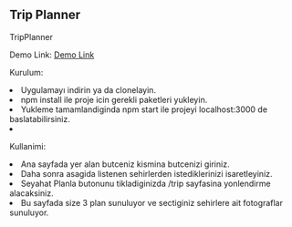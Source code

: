 <h2>Trip Planner</h2>
TripPlanner

Demo Link: 
<a href="https://tripplanner-case.herokuapp.com/">Demo Link</a>


Kurulum: 
<li>Uygulamayı indirin ya da clonelayin.</li>
<li>npm install ile proje icin gerekli paketleri yukleyin.</li>
<li>Yukleme tamamlandiginda npm start ile projeyi localhost:3000 de baslatabilirsiniz.</li>
<li></li>

Kullanimi:

<li>Ana sayfada yer alan butceniz kismina butcenizi giriniz.</li>
<li>Daha sonra asagida listenen sehirlerden istediklerinizi isaretleyiniz. </li>
<li>Seyahat Planla butonunu tikladiginizda /trip sayfasina yonlendirme alacaksiniz.</li>
<li>Bu sayfada size 3 plan sunuluyor ve sectiginiz sehirlere ait fotograflar sunuluyor.</li>
